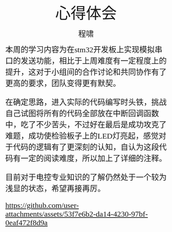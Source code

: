 <center><font face ="楷体" size=300>心得体会</font>

<font face ="楷体" size=5>程啸</font></center>

<font face="楷体" size=5>本周的学习内容为在stm32开发板上实现模拟串口的发送功能，相比于上周难度有一定程度上的提升，这对于小组间的合作讨论和共同协作有了更高的要求，团队变得更有默契。

在确定思路，进入实际的代码编写时头铁，挑战自己试图将所有的代码全部放在中断回调函数中，吃了不少苦头，不过好在最后是成功攻克了难题，成功使检验板子上的LED灯亮起，感觉对于代码的逻辑有了更深刻的认知，自认为这段代码有一定的阅读难度，所以加上了详细的注释。

目前对于电控专业知识的了解仍然处于一个较为浅显的状态，希望再接再厉。



https://github.com/user-attachments/assets/53f7e6b2-da14-4230-97bf-0eaf472f8d9a

